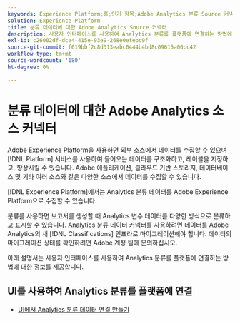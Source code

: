 ```yaml
---
keywords: Experience Platform;홈;인기 항목;Adobe Analytics 분류 Source 커넥터
solution: Experience Platform
title: 분류 데이터에 대한 Adobe Analytics Source 커넥터
description: 사용자 인터페이스를 사용하여 Analytics 분류를 플랫폼에 연결하는 방법에 대해 알아봅니다
exl-id: c26002df-dce4-415e-93e9-268e0efebc9f
source-git-commit: f619bbf2c8d313eabc6444b4bd8c09615a00cc42
workflow-type: tm+mt
source-wordcount: '180'
ht-degree: 0%

---
```


# 분류 데이터에 대한 Adobe Analytics 소스 커넥터

Adobe Experience Platform을 사용하면 외부 소스에서 데이터를 수집할 수 있으며 [!DNL Platform] 서비스를 사용하여 들어오는 데이터를 구조화하고, 레이블을 지정하고, 향상시킬 수 있습니다. Adobe 애플리케이션, 클라우드 기반 스토리지, 데이터베이스 및 기타 여러 소스와 같은 다양한 소스에서 데이터를 수집할 수 있습니다.

[!DNL Experience Platform]에서는 Analytics 분류 데이터를 Adobe Experience Platform으로 수집할 수 있습니다.

분류를 사용하면 보고서를 생성할 때 Analytics 변수 데이터를 다양한 방식으로 분류하고 표시할 수 있습니다. Analytics 분류 데이터 커넥터를 사용하려면 데이터를 Adobe Analytics의 새 [!DNL Classifications] 인프라로 마이그레이션해야 합니다. 데이터의 마이그레이션 상태를 확인하려면 Adobe 계정 팀에 문의하십시오.

아래 설명서는 사용자 인터페이스를 사용하여 Analytics 분류를 플랫폼에 연결하는 방법에 대한 정보를 제공합니다.

## UI를 사용하여 Analytics 분류를 플랫폼에 연결

- [UI에서 Analytics 분류 데이터 연결 만들기](../../tutorials/ui/create/adobe-applications/classifications.md)
